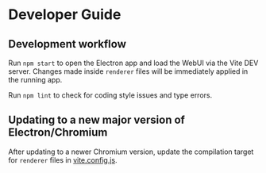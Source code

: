 # Developer Guide

## Development workflow

Run `npm start` to open the Electron app and load the WebUI via the Vite DEV server. Changes made
inside `renderer` files will be immediately applied in the running app.

Run `npm lint` to check for coding style issues and type errors.

## Updating to a new major version of Electron/Chromium

After updating to a newer Chromium version, update the compilation target for `renderer` files
in [vite.config.js](./../vite.config.js).
